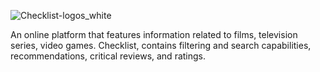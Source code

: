 ![Checklist-logos_white](https://user-images.githubusercontent.com/60224852/154977103-fe4257d9-78fd-455d-a3d9-df2306b4298d.png)

An online platform that features information related to films, television series, video games. Checklist, contains filtering and search capabilities, recommendations, critical reviews, and ratings.
